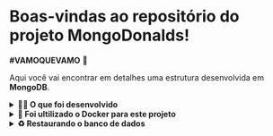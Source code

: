 # Boas-vindas ao repositório do projeto MongoDonalds!
**#VAMOQUEVAMO** 🚀

Aqui você vai encontrar em detalhes uma estrutura desenvolvida em **MongoDB**.


<details>
  <summary>
    <strong>👨‍💻 O que foi desenvolvido</strong>
  </summary><br>

  - Nesse projeto, você vai encontrar um banco de dados `commerce`, que contém dados do cardápio do **McDonald's**, como ingredientes, valores nutricionais e dados fictícios de vendas.

  - Para cada query foi criado um arquivo JS dentro de uma pasta na raiz do seu projeto chamada **`challenges`** seguindo a seguinte estrutura:

    - desafio1.js, desafio2.js, ..., desafioN.js
</details>

<details>
  <summary>
    <strong>🐳 Foi ultilizado o Docker para este projeto</strong>
  </summary><br>

  - Para utilizar o banco através docker, é necessário executar os comando localmente usando os seguintes passos:

  1. Acesse o terminal na raiz da pasta do projeto;
  2. Crie um container com um volume apontando para a pasta do projeto `docker run -d --name=nomeDoContainer -v "$PWD:/app" -p 27017:27017 mongo`;
  3. Com o container em execução, acesse o terminal do container `docker exec -it nomeDoContainer bash`;
  4. No terminal do container acesse o diretório mapeado no volume (no exemplo acima `/app`);
  5. Por fim, execute o script de testes do projeto: `./scripts/evaluate.sh`.
  Se por algum motivo a execução do container for finalizada, basta iniciá-lo novamente com o comando `docker start nomeDoContainer` e seguir a partir do passo 3.

</details>

<details>
  <summary>
    <strong>♻️ Restaurando o banco de dados</strong>
  </summary><br>

  - Na raiz do diretório do projeto, execute o seguinte comando para restaurar a base de dados `commerce`:
    
  ```bash
    DBNAME=commerce ./scripts/resetdb.sh assets/produtos
  ```

  - A execução desse script criará um banco de dados chamado `commerce` e importará os dados para a coleção `produtos`.

</details>
